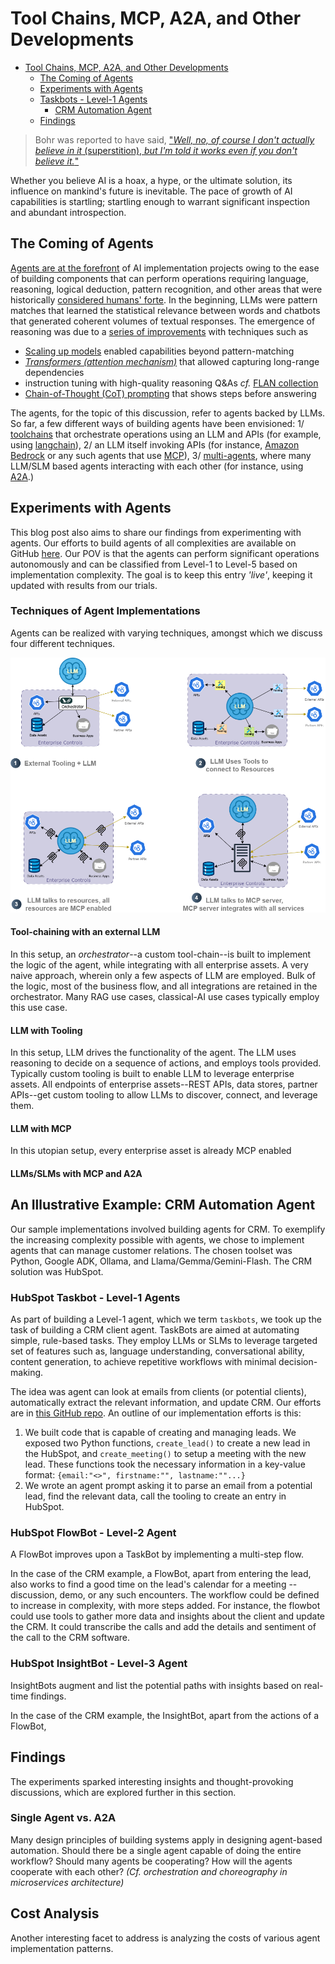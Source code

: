 # Tool Chains, MCP, A2A, and Other Developments

<!-- TOC -->
* [Tool Chains, MCP, A2A, and Other Developments](#tool-chains-mcp-a2a-and-other-developments)
  * [The Coming of Agents](#the-coming-of-agents)
  * [Experiments with Agents](#experiments-with-agents)
  * [Taskbots - Level-1 Agents](#taskbots---level-1-agents)
    * [CRM Automation Agent](#crm-automation-agent)
  * [Findings](#findings)
<!-- TOC -->

>  Bohr was reported to have said, ["*Well, no, of course I don't actually believe in it* (superstition), *but I'm told it works even if you don't believe it.*"](https://uat.taylorfrancis.com/chapters/mono/10.4324/9780429037214-17/superstition-leszek-ko%C5%82akowski-agnieszka-ko%C5%82akowska) 


Whether you believe AI is a hoax, a hype, or the ultimate solution, its influence on mankind's future is inevitable. The pace of growth of AI capabilities is startling; startling enough to warrant significant inspection and abundant introspection. 

## The Coming of Agents

[Agents are at the forefront](https://globalventuring.com/corporate/information-technology/corporates-rush-to-invest-in-ai-agents/)  of AI implementation projects owing to the ease of building components that can perform operations requiring language, reasoning, logical deduction, pattern recognition, and other areas that were historically [considered humans' forte](https://arxiv.org/html/2404.01869v2).  In the beginning, LLMs were pattern matches that learned the statistical relevance between words and chatbots that generated coherent volumes of textual responses. The emergence of reasoning was due to a [series of improvements](https://arxiv.org/abs/2206.07682) with techniques such as

- [Scaling up models]( https://arxiv.org/abs/2005.14165) enabled capabilities beyond pattern-matching
- *[Transformers (attention mechanism)](https://arxiv.org/abs/1706.03762)* that allowed capturing long-range dependencies
- instruction tuning with high-quality reasoning Q&As *cf.* [FLAN collection](https://research.google/blog/google-research-2022-beyond-language-vision-and-generative-models/) 
- [Chain-of-Thought (CoT) prompting](https://arxiv.org/abs/2201.11903) that shows steps before answering

The agents, for the topic of this discussion, refer to agents backed by LLMs. So far, a few different ways of building agents have been envisioned: 1/ [toolchains](https://python.langchain.com/v0.1/docs/modules/agents/concepts/) that orchestrate operations using an LLM and APIs (for example, using [langchain](https://python.langchain.com/docs)), 2/ an LLM itself invoking APIs (for instance, [Amazon Bedrock](https://aws.amazon.com/blogs/machine-learning/harness-the-power-of-mcp-servers-with-amazon-bedrock-agents/) or any such agents that use [MCP](https://docs.anthropic.com/en/docs/agents-and-tools/mcp)), 3/ [multi-agents](https://cloud.google.com/discover/what-are-ai-agents), where many LLM/SLM based agents interacting with each other (for instance, using [A2A](https://developers.googleblog.com/en/a2a-a-new-era-of-agent-interoperability/).)

## Experiments with Agents

This blog post also aims to share our findings from experimenting with agents. Our efforts to build agents of all complexities are available on GitHub  [here](https://github.com/Mildogrc/agent-evolution). Our POV is that the agents can perform significant operations autonomously and can be classified from Level-1 to Level-5 based on implementation complexity. The goal is to keep this entry *'live'*, keeping it updated with results from our trials.

### Techniques of Agent Implementations
Agents can be realized with varying techniques, amongst which we discuss four different techniques.

![Agent Deployments](images/agent_deploys.png)

#### Tool-chaining with an external LLM
In this setup, an *orchestrator*--a custom tool-chain--is built to implement the logic of the agent, while integrating with all enterprise assets. A very naive approach, wherein only a few aspects of LLM are employed. Bulk of the logic, most of the business flow, and all integrations are retained in the orchestrator. Many RAG use cases, classical-AI use cases typically employ this use case. 

#### LLM with Tooling
In this setup, LLM drives the functionality of the agent. The LLM uses reasoning to decide on a sequence of actions, and employs tools provided. Typically custom tooling is built to enable LLM to leverage enterprise assets. All endpoints of enterprise assets--REST APIs, data stores, partner APIs--get custom tooling to allow LLMs to discover, connect, and leverage them.

#### LLM with MCP
In this utopian setup, every enterprise asset is already MCP enabled

#### LLMs/SLMs with MCP and A2A


## An Illustrative Example: CRM Automation Agent
Our sample implementations involved building agents for CRM. To exemplify the increasing complexity possible with agents, we chose to implement agents that can manage customer relations. The chosen toolset was Python, Google ADK, Ollama, and Llama/Gemma/Gemini-Flash. The CRM solution was HubSpot. 

### HubSpot Taskbot - Level-1 Agents

As part of building a Level-1 agent, which we term `taskbots`, we took up the task of building a CRM client agent. TaskBots are aimed at automating simple, rule-based tasks. They employ LLMs or SLMs to leverage targeted set of features such as, language understanding, conversational ability, content generation, to achieve repetitive workflows with minimal decision-making. 

The idea was agent can look at emails from clients (or potential clients), automatically extract the relevant information, and update CRM.  Our efforts are in [this GitHub repo](https://github.com/Mildogrc/agent-evolution/tree/level-1-hubspot). An outline of our implementation efforts is this:
1. We built code that is capable of creating and managing leads. We exposed two Python functions, `create_lead()` to create a new lead in the HubSpot, and `create_meeting()` to setup a meeting with the new lead. These functions took the necessary information in a key-value format: `{email:"<>", firstname:"", lastname:""...}`
2. We wrote an agent prompt asking it to parse an email from a potential lead, find the relevant data, call the tooling to create an entry in HubSpot.


### HubSpot FlowBot - Level-2 Agent 
A FlowBot improves upon a TaskBot by implementing a multi-step flow. 

In the case of the CRM example, a FlowBot, apart from entering the lead, also works to find a good time on the lead's calendar for a meeting -- discussion, demo, or any such encounters. The workflow could be defined to increase in complexity, with more steps added. For instance, the flowbot could use tools to gather more data and insights about the client and update the CRM. It could transcribe the calls and add the details and sentiment of the call to the CRM software.


### HubSpot InsightBot - Level-3 Agent
InsightBots augment and list the potential paths with insights based on real-time findings. 

In the case of the CRM example, the InsightBot, apart from the actions of a FlowBot,



## Findings
The experiments sparked interesting insights and thought-provoking discussions, which are explored further in this section.

### Single Agent vs. A2A
Many design principles of building systems apply in designing agent-based automation. Should there be a single agent capable of doing the entire workflow? Should many agents be cooperating? How will the agents cooperate with each other? *(Cf. orchestration and choreography in microservices architecture)*

## Cost Analysis
Another interesting facet to address is analyzing the costs of various agent implementation patterns.
